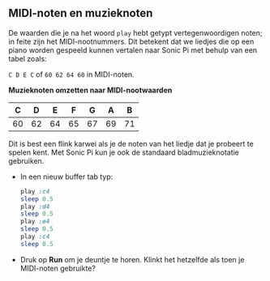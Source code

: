 ## MIDI-noten en muzieknoten

De waarden die je na het woord `play` hebt getypt vertegenwoordigen noten; in feite zijn het MIDI-nootnummers. Dit betekent dat we liedjes die op een piano worden gespeeld kunnen vertalen naar Sonic Pi met behulp van een tabel zoals:

`C D E C` of `60 62 64 60` in MIDI-noten.

**Muzieknoten omzetten naar MIDI-nootwaarden**

| C  | D  | E  | F  | G  | A  | B  |
|:--:|:--:|:--:|:--:|:--:|:--:|:--:|
| 60 | 62 | 64 | 65 | 67 | 69 | 71 |

Dit is best een flink karwei als je de noten van het liedje dat je probeert te spelen kent. Met Sonic Pi kun je ook de standaard bladmuzieknotatie gebruiken.

- In een nieuw buffer tab typ:
    
    ```ruby
    play :c4
    sleep 0.5
    play :d4
    sleep 0.5
    play :e4
    sleep 0.5
    play :c4
    sleep 0.5
    ```

- Druk op **Run** om je deuntje te horen. Klinkt het hetzelfde als toen je MIDI-noten gebruikte?